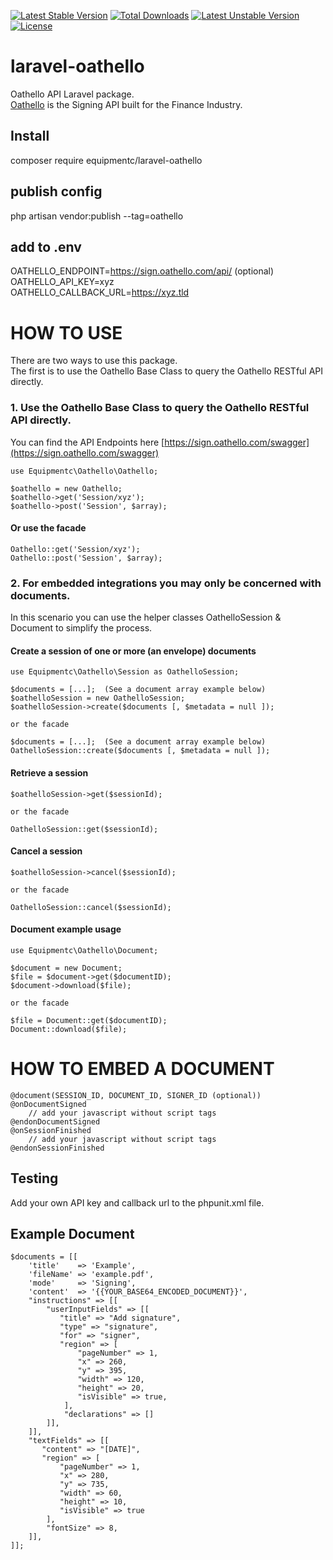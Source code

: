 [![Latest Stable Version](https://poser.pugx.org/equipmentc/laravel-oathello/v)](//packagist.org/packages/equipmentc/laravel-oathello) [![Total Downloads](https://poser.pugx.org/equipmentc/laravel-oathello/downloads)](//packagist.org/packages/equipmentc/laravel-oathello) [![Latest Unstable Version](https://poser.pugx.org/equipmentc/laravel-oathello/v/unstable)](//packagist.org/packages/equipmentc/laravel-oathello) [![License](https://poser.pugx.org/equipmentc/laravel-oathello/license)](//packagist.org/packages/equipmentc/laravel-oathello)

# laravel-oathello
Oathello API Laravel package.  
[Oathello](https://www.oathello.com/oathello-sign) is the Signing API built for the Finance Industry.

## Install
composer require equipmentc/laravel-oathello

## publish config
php artisan vendor:publish --tag=oathello

## add to .env
OATHELLO_ENDPOINT=https://sign.oathello.com/api/  (optional)  
OATHELLO_API_KEY=xyz  
OATHELLO_CALLBACK_URL=https://xyz.tld

# HOW TO USE
There are two ways to use this package.  
The first is to use the Oathello Base Class to query the Oathello RESTful API directly.

### 1. Use the Oathello Base Class to query the Oathello RESTful API directly.

You can find the API Endpoints here [https://sign.oathello.com/swagger](https://sign.oathello.com/swagger)

```
use Equipmentc\Oathello\Oathello;

$oathello = new Oathello;
$oathello->get('Session/xyz');
$oathello->post('Session', $array);
```

#### Or use the facade
```
Oathello::get('Session/xyz');
Oathello::post('Session', $array);
```

### 2. For embedded integrations you may only be concerned with documents.

In this scenario you can use the helper classes OathelloSession & Document to simplify the process.

#### Create a session of one or more (an envelope) documents
```
use Equipmentc\Oathello\Session as OathelloSession;

$documents = [...];  (See a document array example below)
$oathelloSession = new OathelloSession;
$oathelloSession->create($documents [, $metadata = null ]);

or the facade

$documents = [...];  (See a document array example below)
OathelloSession::create($documents [, $metadata = null ]);
```

#### Retrieve a session
```
$oathelloSession->get($sessionId);

or the facade

OathelloSession::get($sessionId);
```

#### Cancel a session
```
$oathelloSession->cancel($sessionId);

or the facade

OathelloSession::cancel($sessionId);
```

#### Document example usage
```
use Equipmentc\Oathello\Document;

$document = new Document;
$file = $document->get($documentID);
$document->download($file);

or the facade

$file = Document::get($documentID);
Document::download($file);
```

# HOW TO EMBED A DOCUMENT
```
@document(SESSION_ID, DOCUMENT_ID, SIGNER_ID (optional))
@onDocumentSigned
    // add your javascript without script tags
@endonDocumentSigned
@onSessionFinished
    // add your javascript without script tags
@endonSessionFinished
```

## Testing
Add your own API key and callback url to the phpunit.xml file.

## Example Document
```
$documents = [[
    'title'    => 'Example',
    'fileName' => 'example.pdf',
    'mode'     => 'Signing',
    'content'  => '{{YOUR_BASE64_ENCODED_DOCUMENT}}',
    "instructions" => [[
        "userInputFields" => [[
           "title" => "Add signature",
           "type" => "signature",
           "for" => "signer",
           "region" => [
               "pageNumber" => 1,
               "x" => 260,
               "y" => 395,
               "width" => 120,
               "height" => 20,
               "isVisible" => true,
            ],
            "declarations" => []
        ]],
    ]],
    "textFields" => [[
       "content" => "[DATE]",
       "region" => [
           "pageNumber" => 1,
           "x" => 280,
           "y" => 735,
           "width" => 60,
           "height" => 10,
           "isVisible" => true
        ],
        "fontSize" => 8,
    ]],
]];
```
